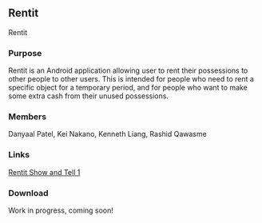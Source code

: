 ## Rentit

Rentit 

### Purpose

Rentit is an Android application allowing user to rent their possessions to other people to other users. This is intended for people who need to rent a specific object for a temporary period, and for people who want to make some extra cash from their unused possessions. 

### Members

Danyaal Patel, Kei Nakano, Kenneth Liang, Rashid Qawasme

### Links 

<!---(Replace the link here with the Youtube link)-->

[Rentit Show and Tell 1](https://www.youtube.com/watch?v=fp-52d4HxtY)



### Download

Work in progress, coming soon! 
